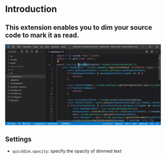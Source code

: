 # Introduction
## This extension enables you to dim your source code to mark it as read.

![Quick Dim Feature](assets/demo.gif)

## Settings
* `quickDim.opacity`: specify the opacity of dimmed text